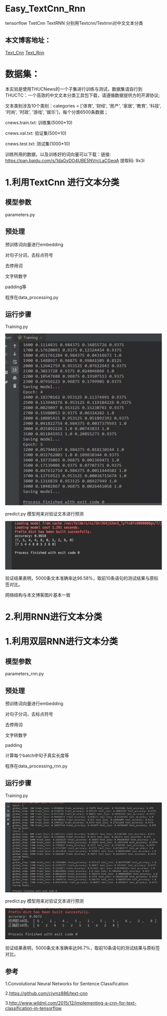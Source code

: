# Easy_TextCnn_Rnn
tensorflow TxetCnn TextRNN 分别用Textcnn/Textrnn对中文文本分类

## 本文博客地址：
[Text_Cnn](https://www.jianshu.com/p/f95d472b13ea)
[Text_Rnn](https://www.jianshu.com/p/cd9563a3f6c9)

# 数据集：
本实验是使用THUCNews的一个子集进行训练与测试，数据集请自行到THUCTC：一个高效的中文文本分类工具包下载，请遵循数据提供方的开源协议;

文本类别涉及10个类别：categories = ['体育', '财经', '房产', '家居', '教育', '科技', '时尚', '时政', '游戏', '娱乐']，每个分类6500条数据；

cnews.train.txt: 训练集(5000*10)

cnews.val.txt: 验证集(500*10)

cnews.test.txt: 测试集(1000*10)

训练所用的数据，以及训练好的词向量可以下载：链接: https://pan.baidu.com/s/1daGvDO4UBE5NVrcLaCGeqA 提取码: 9x3i 

# 1.利用TextCnn 进行文本分类
## 模型参数
parameters.py

## 预处理
预训练词向量进行embedding

对句子分词，去标点符号

去停用词

文字转数字

padding等

程序在data_processing.py

## 运行步骤
Training.py 

![train and test result](https://github.com/NLPxiaoxu/Easy_TextCnn_Rnn/blob/master/TextCnn/image/train.jpeg)

predict.py 模型用来对验证文本进行预测

![evalutaing result](https://github.com/NLPxiaoxu/Easy_TextCnn_Rnn/blob/master/TextCnn/image/evaluate.jpeg)

验证结果表明，5000条文本准确率达96.58%，取前10条语句的测试结果与原标签对比。

网络结构与本文博客图片基本一致



# 2.利用RNN进行文本分类

# 1.利用双层RNN进行文本分类
## 模型参数
parameters_rnn.py

## 预处理
预训练词向量进行embedding

对句子分词，去标点符号

去停用词

文字转数字

padding

计算每个batch中句子真实长度等

程序在data_processing_rnn.py

## 运行步骤
Training.py 

![train and test result](https://github.com/NLPxiaoxu/Easy_TextCnn_Rnn/blob/master/TextRnn/image/train.jpg)

predict.py 模型用来对验证文本进行预测

![evalutaing result](https://github.com/NLPxiaoxu/Easy_TextCnn_Rnn/blob/master/TextRnn/image/predict.jpg)

验证结果表明，5000条文本准确率达96.7%，取前10条语句的测试结果与原标签对比。


## 参考
1.Convolutional Neural Networks for Sentence Classification 

2.https://github.com/cjymz886/text-cnn

3.http://www.wildml.com/2015/12/implementing-a-cnn-for-text-classification-in-tensorflow
